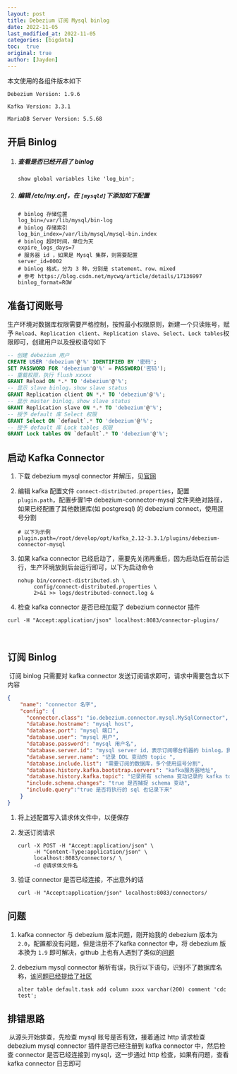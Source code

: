 ```yaml
---
layout: post
title: Debezium 订阅 Mysql binlog
date: 2022-11-05
last_modified_at: 2022-11-05
categories: [bigdata]
toc:  true
original: true
author: [Jayden]
---
```


本文使用的各组件版本如下

`Debezium Version: 1.9.6` 

`Kafka Version: 3.3.1`

`MariaDB Server Version: 5.5.68`

## 开启 Binlog 

1. ##### 查看是否已经开启了 binlog

   ```
   show global variables like 'log_bin';
   ```

2. ##### 编辑 /etc/my.cnf，在 `[mysqld]`下添加如下配置

   ```shell
   # binlog 存储位置
   log_bin=/var/lib/mysql/bin-log
   # binlog 存储索引
   log_bin_index=/var/lib/mysql/mysql-bin.index
   # binlog 超时时间，单位为天
   expire_logs_days=7
   # 服务器 id ，如果是 Mysql 集群，则需要配置
   server_id=0002
   # binlog 格式，分为 3 种，分别是 statement、row、mixed
   # 参考 https://blog.csdn.net/mycwq/article/details/17136997
   binlog_format=ROW
   ```

## 准备订阅账号

​	生产环境对数据库权限需要严格控制，按照最小权限原则，新建一个只读账号，赋予 `Reload`、`Replication client`、`Replication slave`、`Select`、`Lock tables`权限即可，创建用户以及授权语句如下

```sql
-- 创建 debezium 用户
CREATE USER 'debezium'@'%' IDENTIFIED BY '密码';
SET PASSWORD FOR 'debezium'@'%' = PASSWORD('密码');
-- 重载权限，执行 flush xxxxx
GRANT Reload ON *.* TO 'debezium'@'%';
-- 显示 slave binlog，show slave status
GRANT Replication client ON *.* TO 'debezium'@'%';
-- 显示 master binlog，show slave status
GRANT Replication slave ON *.* TO 'debezium'@'%';
-- 授予 default 库 Select 权限
GRANT Select ON `default`.* TO 'debezium'@'%';
-- 授予 default 库 Lock tables 权限
GRANT Lock tables ON `default`.* TO 'debezium'@'%';
```

## 启动 Kafka Connector

1. 下载 debezium mysql connector 并解压，见[官网](https://debezium.io/releases/1.9/#installation)

2. 编辑 kafka 配置文件 `connect-distributed.properties`，配置 `plugin.path`，配置步骤1中 debezium-connector-mysql 文件夹绝对路径，如果已经配置了其他数据库(如 postgresql) 的 debezium connect，使用逗号分割

   ```properties
   # 以下为示例
   plugin.path=/root/develop/opt/kafka_2.12-3.3.1/plugins/debezium-connector-mysql
   ```

3. 如果 kafka connector 已经启动了，需要先关闭再重启，因为启动后在前台运行，生产环境放到后台运行即可，以下为启动命令

   ```shell
   nohup bin/connect-distributed.sh \
   		config/connect-distributed.properties \
   		2>&1 >> logs/destributed-connect.log &
   ```

4.  检查 kafka connector 是否已经加载了 debezium connector 插件

   ```shell
   curl -H "Accept:application/json" localhost:8083/connector-plugins/
   ```

​	

## 订阅 Binlog

​	订阅 binlog 只需要对 kafka connector 发送订阅请求即可，请求中需要包含以下内容

```JSON
{
    "name": "connector 名字",
    "config": {
      "connector.class": "io.debezium.connector.mysql.MySqlConnector",
      "database.hostname": "mysql host",
      "database.port": "mysql 端口",
      "database.user": "mysql 用户",
      "database.password": "mysql 用户名",
      "database.server.id": "mysql server id，表示订阅哪台机器的 binlog，我们使用 master 的 0002",
      "database.server.name": "记录 DDL 变动的 topic ",
      "database.include.list": "需要订阅的数据库，多个使用逗号分割",
      "database.history.kafka.bootstrap.servers": "kafka服务器地址",
      "database.history.kafka.topic": "记录所有 schema 变动记录的 kafka topic",
      "include.schema.changes": "true 是否捕捉 schema 变动",
      "include.query":"true 是否将执行的 sql 也记录下来"
    }
}
```

1. 将上述配置写入请求体文件中，以便保存

2. 发送订阅请求

   ```shell
   curl -X POST -H "Accept:application/json" \
   		-H "Content-Type:application/json" \
   		localhost:8083/connectors/ \
   		-d @请求体文件名
   ```

3. 验证 connector 是否已经连接，不出意外的话

   ```shell
   curl -H "Accept:application/json" localhost:8083/connectors/
   ```

## 问题

1. kafka connector 与 debezium 版本问题，刚开始我的 debezium 版本为 `2.0`，配置都没有问题，但是注册不了kafka connector 中，将 debezium 版本换为 `1.9` 即可解决，github 上也有人遇到了类似的[问题](https://github.com/DataReply/kafka-connect-mongodb/issues/23)

2. debezium mysql connector 解析有误，执行以下语句，识别不了数据库名称，[该问题已经提给了社区](https://issues.redhat.com/browse/DBZ-5802)

   ```
   alter table default.task add column xxxx varchar(200) comment 'cdc test';
   ```

## 排错思路

​	从源头开始排查，先检查 mysql 账号是否有效，接着通过 http 请求检查 debezium mysql connector 插件是否已经注册到 kafka connector 中，然后检查 connector 是否已经连接到 mysql，这一步通过 http 检查，如果有问题，查看 kafka connector 日志即可

